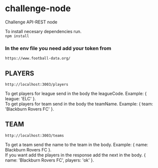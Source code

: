 # challenge-node
Challenge API-REST node

To install necesary dependencies run.  
``` npm install ```


### In the env file you need add your token from  
```https://www.football-data.org/ ```


## PLAYERS
```http://localhost:3003/players ```  

To get players for league send in the body the leagueCode. Example: { league: 'ELC' }.  
To get players for team send in the body the teamName. Example: { team: 'Blackburn Rovers FC' }.


## TEAM
```http://localhost:3003/teams ```  

To get a team send the name to the team in the body. Example: { name: Blackburn Rovers FC }.  
If you want add the players in the response add the next in the body. { name: 'Blackburn Rovers FC', players: 'ok' }.
